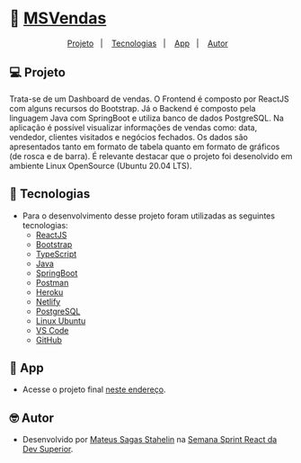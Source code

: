 # 🚀 [MSVendas](https://msvendas.netlify.app/)

<p align="center">
  <a href="#-projeto">Projeto</a>&nbsp;&nbsp;&nbsp;|&nbsp;&nbsp;&nbsp;
  <a href="#-tecnologias">Tecnologias</a>&nbsp;&nbsp;&nbsp;|&nbsp;&nbsp;&nbsp;
  <a href="#-app">App</a>&nbsp;&nbsp;&nbsp;|&nbsp;&nbsp;&nbsp;
  <a href="#-autor">Autor</a>&nbsp;&nbsp;&nbsp;
</p>

## 💻 Projeto

Trata-se de um Dashboard de vendas.
O Frontend é composto por ReactJS com alguns recursos do Bootstrap.
Já o Backend é composto pela linguagem Java com SpringBoot e utiliza banco de dados PostgreSQL.
Na aplicação é possível visualizar informações de vendas como: data, vendedor, clientes visitados e negócios fechados. Os dados são apresentados tanto em formato de tabela quanto em formato de gráficos (de rosca e de barra). É relevante destacar que o projeto foi desenolvido em ambiente Linux OpenSource (Ubuntu 20.04 LTS).

## 🌟 Tecnologias

* Para o desenvolvimento desse projeto foram utilizadas as seguintes tecnologias:
  - [ReactJS](https://reactjs.org)
  - [Bootstrap](https://getbootstrap.com)
  - [TypeScript](https://www.typescriptlang.org/)
  - [Java](https://www.java.com/pt-BR/)
  - [SpringBoot](https://spring.io/projects/spring-boot)
  - [Postman](https://www.postman.com/downloads/)
  - [Heroku](https://dashboard.heroku.com/apps)
  - [Netlify](https://www.netlify.com)
  - [PostgreSQL](https://www.postgresql.org)
  - [Linux Ubuntu](https://ubuntu.com)
  - [VS Code](https://code.visualstudio.com/)
  - [GitHub](https://github.com/)

## 📶 App

* Acesse o projeto final [neste endereço](https://msvendas.netlify.app/).

## 🤓 Autor

* Desenvolvido por [Mateus Sagas Stahelin](https://www.linkedin.com/in/mateus-stahelin/) na [Semana Sprint React da Dev Superior](https://devsuperior.com.br/sds4-inscricao-org).
